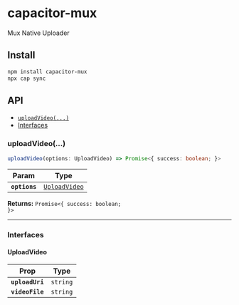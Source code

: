 # capacitor-mux

Mux Native Uploader

## Install

```bash
npm install capacitor-mux
npx cap sync
```

## API

<docgen-index>

* [`uploadVideo(...)`](#uploadvideo)
* [Interfaces](#interfaces)

</docgen-index>

<docgen-api>
<!--Update the source file JSDoc comments and rerun docgen to update the docs below-->

### uploadVideo(...)

```typescript
uploadVideo(options: UploadVideo) => Promise<{ success: boolean; }>
```

| Param         | Type                                                |
| ------------- | --------------------------------------------------- |
| **`options`** | <code><a href="#uploadvideo">UploadVideo</a></code> |

**Returns:** <code>Promise&lt;{ success: boolean; }&gt;</code>

--------------------


### Interfaces


#### UploadVideo

| Prop            | Type                |
| --------------- | ------------------- |
| **`uploadUri`** | <code>string</code> |
| **`videoFile`** | <code>string</code> |

</docgen-api>
